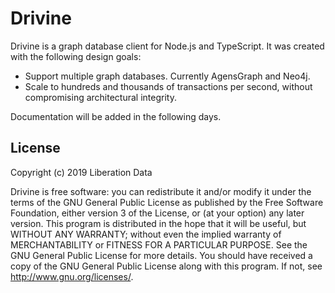# Drivine

Drivine is a graph database client for Node.js and TypeScript. It was created with the following design goals: 

* Support multiple graph databases. Currently AgensGraph and Neo4j. 
* Scale to hundreds and thousands of transactions per second, without compromising architectural integrity. 

Documentation will be added in the following days. 

## License

Copyright (c) 2019 Liberation Data

Drivine is free software: you can redistribute it and/or modify it under the terms of the GNU General Public License
as published by the Free Software Foundation, either version 3 of the License, or (at your option) any later version.
This program is distributed in the hope that it will be useful, but WITHOUT ANY WARRANTY; without even the implied
warranty of MERCHANTABILITY or FITNESS FOR A PARTICULAR PURPOSE. See the GNU General Public License for more details.
You should have received a copy of the GNU General Public License along with this program.
If not, see <http://www.gnu.org/licenses/>.
 
